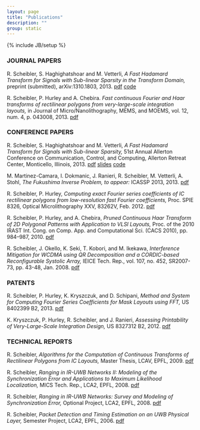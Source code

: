 ```yaml
---
layout: page
title: "Publications"
description: ""
group: static
---
```

{% include JB/setup %}

### JOURNAL PAPERS

R. Scheibler, S. Haghighatshoar and M. Vetterli, _A Fast Hadamard Transform for Signals with Sub-linear Sparsity in the Transform Domain,_ preprint (submitted), arXiv:1310.1803, 2013.
[pdf](http://arxiv.org/pdf/1310.1803v2) [code](https://github.com/LCAV/SparseFHT)

R. Scheibler, P. Hurley and A. Chebira. _Fast continuous Fourier and Haar transforms of rectilinear polygons from very-large-scale integration layouts,_ in Journal of Micro/Nanolithography, MEMS, and MOEMS, vol. 12, num. 4, p. 043008, 2013. [pdf](http://infoscience.epfl.ch/record/192799/files/journal_2013_spie_litho.pdf?version=1)

### CONFERENCE PAPERS

R. Scheibler, S. Haghighatshoar and M. Vetterli, _A Fast Hadamard Transform for Signals with Sub-linear Sparsity,_ 51st Annual Allerton Conference on Communication, Control, and Computing, Allerton Retreat Center, Monticello, Illinois, 2013.
[pdf](resource/pdf/conf_2013_allerton.pdf) [slides](resource/pdf/conf_2013_allerton_slides.pdf) [code](https://dl.dropboxusercontent.com/u/78009186/SparseFHT/SparseFHT-v0.1.zip)

M. Martinez-Camara, I. Dokmanic, J. Ranieri, R. Scheibler, M. Vetterli, A. Stohl, _The Fukushima Inverse Problem,_ _to appear:_ ICASSP 2013, 2013.
[pdf](resource/pdf/conf_2013_fukushima.pdf)

R. Scheibler, P. Hurley, _Computing exact Fourier series coefficients of IC rectilinear polygons from low-resolution fast Fourier coefficients,_ Proc. SPIE 8326, Optical Microlithography XXV, 83262V, Feb. 2012.
[pdf](resource/pdf/conf_2012_exact_CFS.pdf)

R. Scheibler, P. Hurley, and A. Chebira, _Pruned Continuous Haar Transform of 2D Polygonal Patterns with Application to VLSI Layouts,_ Proc. of the 2010 IRAST Int. Cong. on Comp. App. and Computational Sci. (CACS 2010), pp. 984–987, 2010.
[pdf](resource/pdf/conf_2010_ibm_pcht_cacs_proc.pdf)

R. Scheibler, J. Okello, K. Seki, T. Kobori, and M. Ikekawa, _Interference Mitigation for WCDMA using QR Decomposition and a CORDIC-based Reconfigurable Systolic Array,_ IEICE Tech. Rep., vol. 107, no. 452, SR2007-73, pp. 43-48, Jan. 2008. 
[pdf](resource/pdf/conf_2008_nec_corsa.pdf)

### PATENTS

R. Scheibler, P. Hurley, K. Kryszczuk, and D. Schipani, _Method and System for Computing Fourier Series Coefficients for Mask Layouts using FFT,_ US 8402399 B2, 2013.
[pdf](resource/pdf/patent_2013_US8402399B2.pdf)

K. Kryszczuk, P. Hurley, R. Scheibler, and J. Ranieri, _Assessing Printability of Very-Large-Scale Integration Design,_ US 8327312 B2, 2012.
[pdf](resource/pdf/patent_2012_US8327312B2.pdf)

### TECHNICAL REPORTS

R. Scheibler, _Algorithms for the Computation of Continuous Transforms of Rectilinear Polygons from IC Layouts,_ Master Thesis, LCAV, EPFL, 2009. 
[pdf](resource/pdf/tech_2009_master_thesis.pdf)

R. Scheibler, _Ranging in IR-UWB Networks II: Modeling of the Synchronization Error and Applications to Maximum Likelihood Localization,_ MICS Tech. Rep., LCA2, EPFL, 2008. 
[pdf](resource/pdf/tech_2008_mics.pdf)

R. Scheibler, _Ranging in IR-UWB Networks: Survey and Modeling of Synchronization Error,_ Optional Project, LCA2, EPFL, 2008. 
[pdf](resource/pdf/tech_2008_epfl_opt_proj_master3.pdf)

R. Scheibler, _Packet Detection and Timing Estimation on an UWB Physical Layer,_ Semester Project, LCA2, EPFL, 2006. 
[pdf](resource/pdf/tech_2006_epfl_sem_proj_master2.pdf)


